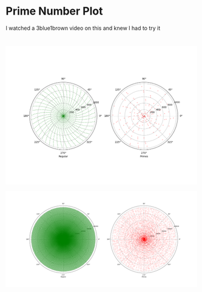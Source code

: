# Prime Number Plot

I watched a 3blue1brown video on this and knew I had to try it
#
![alt text](https://github.com/arefmalek/Data_vis/blob/main/PrimeNumberPlot/images/Primes_under_1000.png)

![another](https://github.com/arefmalek/Data_vis/blob/main/PrimeNumberPlot/images/Primes_under_100000.png)
